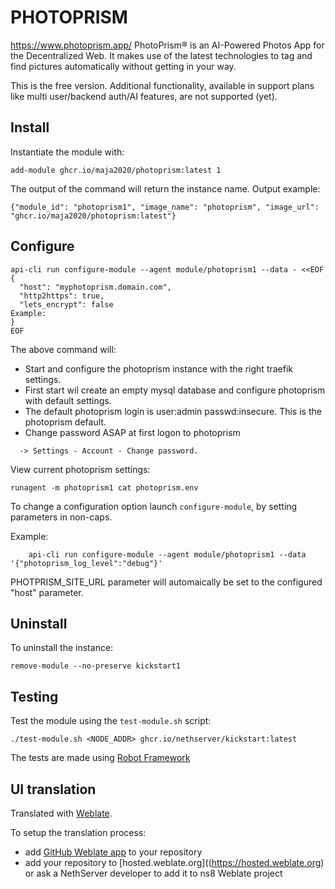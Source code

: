 # PHOTOPRISM

https://www.photoprism.app/
 PhotoPrism® is an AI-Powered Photos App for the Decentralized Web.
 It makes use of the latest technologies to tag and find pictures automatically without getting in your way.

This is the free version. Additional functionality, available in support plans like multi user/backend auth/AI features, are not supported (yet).

## Install

Instantiate the module with:

    add-module ghcr.io/maja2020/photoprism:latest 1

The output of the command will return the instance name.
Output example:

    {"module_id": "photoprism1", "image_name": "photoprism", "image_url": "ghcr.io/maja2020/photoprism:latest"}

## Configure
```
api-cli run configure-module --agent module/photoprism1 --data - <<EOF
{
  "host": "myphotoprism.domain.com",
  "http2https": true,
  "lets_encrypt": false
Example:
}
EOF
```

The above command will:
- Start and configure the photoprism instance with the right traefik settings. 
- First start wil create an empty mysql database and configure photoprism with default settings. 
- The default photoprism login is user:admin passwd:insecure. This is the photoprism default. 
- Change password ASAP at first logon to photoprism 
```
  -> Settings - Account - Change password.
```
View current photoprism settings: 
```
runagent -m photoprism1 cat photoprism.env
```

To change a configuration option launch `configure-module`, by setting parameters in non-caps. 

Example:
```
    api-cli run configure-module --agent module/photoprism1 --data '{"photoprism_log_level":"debug"}'
```
PHOTPRISM_SITE_URL parameter will automaically be set to the configured "host" parameter.

## Uninstall

To uninstall the instance:

    remove-module --no-preserve kickstart1

## Testing

Test the module using the `test-module.sh` script:


    ./test-module.sh <NODE_ADDR> ghcr.io/nethserver/kickstart:latest

The tests are made using [Robot Framework](https://robotframework.org/)

## UI translation

Translated with [Weblate](https://hosted.weblate.org/projects/ns8/).

To setup the translation process:

- add [GitHub Weblate app](https://docs.weblate.org/en/latest/admin/continuous.html#github-setup) to your repository
- add your repository to [hosted.weblate.org]((https://hosted.weblate.org) or ask a NethServer developer to add it to ns8 Weblate project

